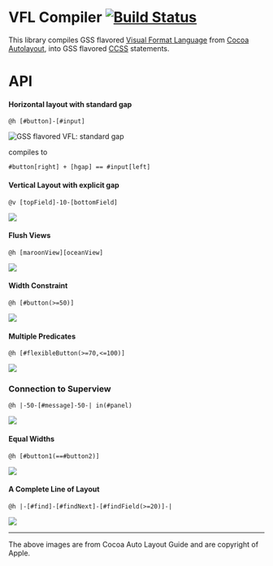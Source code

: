 VFL Compiler [![Build Status](https://travis-ci.org/the-gss/vfl-compiler.png?branch=master)](https://travis-ci.org/the-gss/vfl-compiler)
=============

This library compiles GSS flavored [Visual Format Language](http://developer.apple.com/library/ios/#documentation/UserExperience/Conceptual/AutolayoutPG/Articles/formatLanguage.html) from [Cocoa Autolayout](http://developer.apple.com/library/ios/#documentation/UserExperience/Conceptual/AutolayoutPG/Articles/formatLanguage.html), into GSS flavored [CCSS](http://citeseer.ist.psu.edu/viewdoc/summary?doi=10.1.1.101.4819) statements.  


# API

#### Horizontal layout with standard gap

`@h [#button]-[#input]`

![GSS flavored VFL: standard gap](http://developer.apple.com/library/ios/documentation/UserExperience/Conceptual/AutolayoutPG/Art/standardSpace.png)

compiles to

`#button[right] + [hgap] == #input[left]`

#### Vertical Layout with explicit gap

`@v [topField]-10-[bottomField]`

![](http://developer.apple.com/library/ios/documentation/UserExperience/Conceptual/AutolayoutPG/Art/verticalLayout.png)

#### Flush Views

`@h [maroonView][oceanView]`

![](http://developer.apple.com/library/ios/documentation/UserExperience/Conceptual/AutolayoutPG/Art/flushViews.png)

#### Width Constraint

`@h [#button(>=50)]`

![](http://developer.apple.com/library/ios/documentation/UserExperience/Conceptual/AutolayoutPG/Art/widthConstraint.png)

#### Multiple Predicates

`@h [#flexibleButton(>=70,<=100)]`

![](http://developer.apple.com/library/ios/documentation/UserExperience/Conceptual/AutolayoutPG/Art/multiplePredicates.png)

### Connection to Superview

`@h |-50-[#message]-50-| in(#panel)`

![](http://developer.apple.com/library/ios/documentation/UserExperience/Conceptual/AutolayoutPG/Art/connectionToSuperview.png)

#### Equal Widths

`@h [#button1(==#button2)]`

![](http://developer.apple.com/library/ios/documentation/UserExperience/Conceptual/AutolayoutPG/Art/equalWidths.png)

#### A Complete Line of Layout

`@h |-[#find]-[#findNext]-[#findField(>=20)]-|`

![](http://developer.apple.com/library/ios/documentation/UserExperience/Conceptual/AutolayoutPG/Art/completeLayout.png)

----------------------

The above images are from Cocoa Auto Layout Guide and are copyright of Apple.

